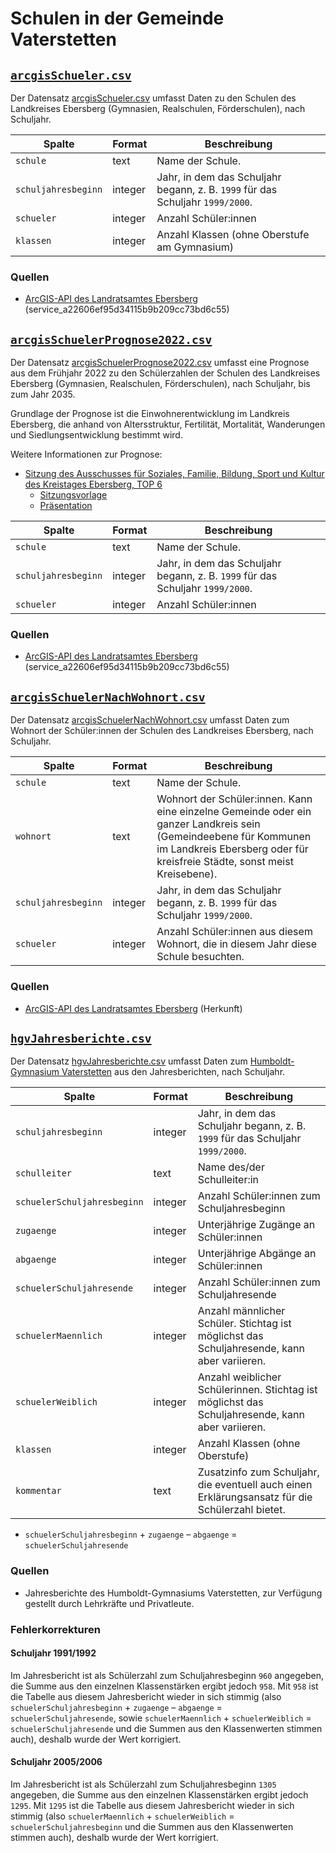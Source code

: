 # Schulen in der Gemeinde Vaterstetten

## [`arcgisSchueler.csv`](./arcgisSchueler.csv)

Der Datensatz [arcgisSchueler.csv](./arcgisSchueler.csv) umfasst Daten zu den Schulen des Landkreises Ebersberg (Gymnasien, Realschulen, Förderschulen), nach Schuljahr.

|Spalte|Format|Beschreibung
|-|-|-
|`schule`|text|Name der Schule. 
|`schuljahresbeginn`|integer|Jahr, in dem das Schuljahr begann, z.&nbsp;B. `1999` für das Schuljahr `1999/2000`.
|`schueler`|integer|Anzahl Schüler:innen
|`klassen`|integer|Anzahl Klassen (ohne Oberstufe am Gymnasium)


### Quellen

* [ArcGIS-API des Landratsamtes Ebersberg](../quellen/lra-ebe-arcgis.md) (service_a22606ef95d34115b9b209cc73bd6c55)


## [`arcgisSchuelerPrognose2022.csv`](./arcgisSchuelerPrognose2022.csv)

Der Datensatz [arcgisSchuelerPrognose2022.csv](./arcgisSchuelerPrognose2022.csv) umfasst eine Prognose aus dem Frühjahr 2022 zu den Schülerzahlen der Schulen des Landkreises Ebersberg (Gymnasien, Realschulen, Förderschulen), nach Schuljahr, bis zum Jahr 2035.

Grundlage der Prognose ist die Einwohnerentwicklung im Landkreis Ebersberg, die anhand von Altersstruktur, Fertilität, Mortalität, Wanderungen und Siedlungsentwicklung bestimmt wird.

Weitere Informationen zur Prognose:
* [Sitzung des Ausschusses für Soziales, Familie, Bildung, Sport und Kultur des Kreistages Ebersberg, TOP 6](https://buergerinfo.lra-ebe.de/si0057.asp?__ksinr=1399)
  * [Sitzungsvorlage](https://buergerinfo.lra-ebe.de/getfile.asp?id=67288&type=view)
  * [Präsentation](https://buergerinfo.lra-ebe.de/getfile.asp?id=67923&type=do)

|Spalte|Format|Beschreibung
|-|-|-
|`schule`|text|Name der Schule. 
|`schuljahresbeginn`|integer|Jahr, in dem das Schuljahr begann, z.&nbsp;B. `1999` für das Schuljahr `1999/2000`.
|`schueler`|integer|Anzahl Schüler:innen


### Quellen

* [ArcGIS-API des Landratsamtes Ebersberg](../quellen/lra-ebe-arcgis.md) (service_a22606ef95d34115b9b209cc73bd6c55)


## [`arcgisSchuelerNachWohnort.csv`](./arcgisSchuelerNachWohnort.csv)

Der Datensatz [arcgisSchuelerNachWohnort.csv](./arcgisSchuelerNachWohnort.csv) umfasst Daten zum Wohnort der Schüler:innen der Schulen des Landkreises Ebersberg, nach Schuljahr.

|Spalte|Format|Beschreibung
|-|-|-
|`schule`|text|Name der Schule.
|`wohnort`|text|Wohnort der Schüler:innen. Kann eine einzelne Gemeinde oder ein ganzer Landkreis sein (Gemeindeebene für Kommunen im Landkreis Ebersberg oder für kreisfreie Städte, sonst meist Kreisebene).
|`schuljahresbeginn`|integer|Jahr, in dem das Schuljahr begann, z.&nbsp;B. `1999` für das Schuljahr `1999/2000`.
|`schueler`|integer|Anzahl Schüler:innen aus diesem Wohnort, die in diesem Jahr diese Schule besuchten.


### Quellen

* [ArcGIS-API des Landratsamtes Ebersberg](../quellen/lra-ebe-arcgis.md) (Herkunft)


## [`hgvJahresberichte.csv`](./hgvJahresberichte.csv)

Der Datensatz [hgvJahresberichte.csv](./hgvJahresberichte.csv) umfasst Daten zum [Humboldt-Gymnasium Vaterstetten](https://de.wikipedia.org/wiki/Humboldt-Gymnasium_Vaterstetten) aus den Jahresberichten, nach Schuljahr.

|Spalte|Format|Beschreibung
|-|-|-
|`schuljahresbeginn`|integer|Jahr, in dem das Schuljahr begann, z.&nbsp;B. `1999` für das Schuljahr `1999/2000`.
|`schulleiter`|text|Name des/der Schulleiter:in
|`schuelerSchuljahresbeginn`|integer|Anzahl Schüler:innen zum Schuljahresbeginn
|`zugaenge`|integer|Unterjährige Zugänge an Schüler:innen
|`abgaenge`|integer|Unterjährige Abgänge an Schüler:innen
|`schuelerSchuljahresende`|integer|Anzahl Schüler:innen zum Schuljahresende
|`schuelerMaennlich`|integer|Anzahl männlicher Schüler. Stichtag ist möglichst das Schuljahresende, kann aber variieren.
|`schuelerWeiblich`|integer|Anzahl weiblicher Schülerinnen. Stichtag ist möglichst das Schuljahresende, kann aber variieren.
|`klassen`|integer|Anzahl Klassen (ohne Oberstufe)
|`kommentar`|text|Zusatzinfo zum Schuljahr, die eventuell auch einen Erklärungsansatz für die Schülerzahl bietet.

* `schuelerSchuljahresbeginn` + `zugaenge` – `abgaenge` = `schuelerSchuljahresende`


### Quellen

* Jahresberichte des Humboldt-Gymnasiums Vaterstetten, zur Verfügung gestellt durch Lehrkräfte und Privatleute.

### Fehlerkorrekturen

#### Schuljahr 1991/1992

Im Jahresbericht ist als Schülerzahl zum Schuljahresbeginn `960` angegeben, die Summe aus den einzelnen Klassenstärken ergibt jedoch `958`. Mit `958` ist die Tabelle aus diesem Jahresbericht wieder in sich stimmig (also `schuelerSchuljahresbeginn` + `zugaenge` – `abgaenge` = `schuelerSchuljahresende`, sowie `schuelerMaennlich` + `schuelerWeiblich` = `schuelerSchuljahresende` und die Summen aus den Klassenwerten stimmen auch), deshalb wurde der Wert korrigiert.

#### Schuljahr 2005/2006

Im Jahresbericht ist als Schülerzahl zum Schuljahresbeginn `1305` angegeben, die Summe aus den einzelnen Klassenstärken ergibt jedoch `1295`. Mit `1295` ist die Tabelle aus diesem Jahresbericht wieder in sich stimmig (also `schuelerMaennlich` + `schuelerWeiblich` = `schuelerSchuljahresbeginn` und die Summen aus den Klassenwerten stimmen auch), deshalb wurde der Wert korrigiert.
